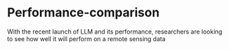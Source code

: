 # Performance-comparison
With the recent launch of LLM and its performance, researchers are looking to see how well it will perform on a remote sensing data
